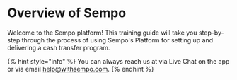 # Overview of Sempo

Welcome to the Sempo platform! This training guide will take you step-by-step through the process of using Sempo's Platform for setting up and delivering a cash transfer program.

{% hint style="info" %}
You can always reach us at via Live Chat on the app or via email [help@withsempo.com](mailto:help@withsempo.com).
{% endhint %}



